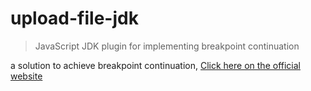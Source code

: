 # upload-file-jdk

> JavaScript JDK plugin for implementing breakpoint continuation

a solution to achieve breakpoint continuation, [Click here on the official website](https://a572251465.github.io/upload-file-jdk.docs/)
